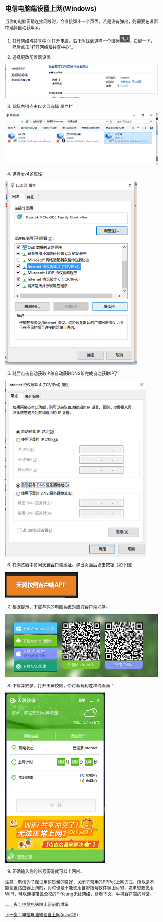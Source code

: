 ## 电信电脑端设置上网(Windows)

当你的电脑正确连接网线时，会直接弹出一个页面，若是没有弹出，则需要在设置中选择自动获取ip。

1. 打开网络与共享中心:打开电脑，右下角找到这样一个图标![](./images/image1.png)，右键一下，然后点击“打开网络和共享中心”。

2. 选择更改配置器设置:

![](./images/image2.png)

3. 鼠标右键点击以太网选择 属性栏

![](./images/image3.png)

4. 选择ipv4的属性

![](./images/image4.png)

5. 随后点击自动获取IP和自动获取DNS即完成自动获取IP了

![](./images/image5.png)

6. 在浏览器中访问[天翼客户端网址](http://zsteduapp.10000.gd.cn/index.html)。弹出页面后点击按钮（如下图）

![](./images/image6.png)

7. 根据提示，下载与你的电脑系统对应的客户端程序。

![](./images/image7.png)

8. 下载并安装，打开天翼校园，你将会看到这样的画面：

![](./images/image8.png)

9. 正确输入你的账号密码就可以上网啦。

注意：电信为了保证用网质量的良好，关闭了常用的PPPoE上网方式，所以是不能设置路由器上网的，同时也是不能使用自带拨号软件等上网的，如果想要使用WIFI，可以连接覆盖全校的F-Young无线网络，请看下文，手机客户端的登录。

[上一条：电信电脑端上网前的准备](/guide/windowsDX)

[下一条：电信电脑端设置上网(macOS)](/guide/macDX)